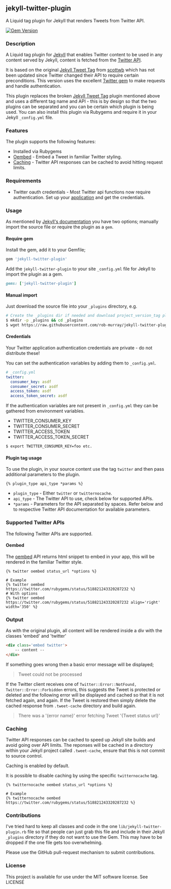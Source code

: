 ## jekyll-twitter-plugin

A Liquid tag plugin for Jekyll that renders Tweets from Twitter API.

[![Gem Version](https://badge.fury.io/rb/jekyll-twitter-plugin.svg)](http://badge.fury.io/rb/jekyll-twitter-plugin)


### Description

A Liquid tag plugin for [Jekyll](http://jekyllrb.com/) that enables Twitter content to be used in any content served by Jekyll, content is fetched from the [Twitter API](https://dev.twitter.com/home).

It is based on the original [Jekyll Tweet Tag](https://github.com/scottwb/jekyll-tweet-tag) from [scottwb](https://github.com/scottwb/) which has not been updated since Twitter changed their API to require certain preconditions. This version uses the excellent [Twitter gem](https://github.com/sferik/twitter) to make requests and handle authentication.

This plugin replaces the broken [Jekyll Tweet Tag](https://github.com/scottwb/jekyll-tweet-tag) plugin mentioned above and uses a different tag name and API - this is by design so that the two plugins can be separated and you can be certain which plugin is being used. You can also install this plugin via Rubygems and require it in your Jekyll `_config.yml` file.


### Features

The plugin supports the following features:

* Installed via Rubygems
* [Oembed](#oembed) - Embed a Tweet in familiar Twitter styling.
* [Caching](#caching) - Twitter API responses can be cached to avoid hitting request limits.


### Requirements

* Twitter oauth credentials - Most Twitter api functions now require authentication. Set up your [application](https://dev.twitter.com/apps/new) and get the credentials.

### Usage

As mentioned by [Jekyll's documentation](http://jekyllrb.com/docs/plugins/#installing-a-plugin) you have two options; manually import the source file or require the plugin as a `gem`.

#### Require gem

Install the gem, add it to your Gemfile;

```ruby
gem 'jekyll-twitter-plugin'
```

Add the `jekyll-twitter-plugin` to your site `_config.yml` file for Jekyll to import the plugin as a gem.

```ruby
gems: ['jekyll-twitter-plugin']
```

#### Manual import

Just download the source file into your `_plugins` directory, e.g.

```bash
# Create the _plugins dir if needed and download project_version_tag plugin
$ mkdir -p _plugins && cd _plugins
$ wget https://raw.githubusercontent.com/rob-murray/jekyll-twitter-plugin/master/lib/jekyll-twitter-plugin.rb
```

#### Credentials

Your Twitter application authentication credentials are private - do not distribute these!

You can set the authentication variables by adding them to `_config.yml`.

```yaml
# _config.yml
twitter:
  consumer_key: asdf
  consumer_secret: asdf
  access_token: asdf
  access_token_secret: asdf
```

If the authentication variables are not present in `_config.yml` they can be gathered from
environment variables.

* TWITTER_CONSUMER_KEY
* TWITTER_CONSUMER_SECRET
* TWITTER_ACCESS_TOKEN
* TWITTER_ACCESS_TOKEN_SECRET

```bash
$ export TWITTER_CONSUMER_KEY=foo etc.
```

#### Plugin tag usage

To use the plugin, in your source content use the tag `twitter` and then pass additional parameters to the plugin.

```liquid
{% plugin_type api_type *params %}
```

* `plugin_type` - Either `twitter` or `twitternocache`.
* `api_type` - The Twitter API to use, check below for supported APIs.
* `*params` - Parameters for the API separated by spaces. Refer below and to respective Twitter API documentation for available parameters.

### Supported Twitter APIs

The following Twitter APIs are supported.

#### Oembed

The [oembed](https://dev.twitter.com/rest/reference/get/statuses/oembed) API returns html snippet to embed in your app, this will be rendered in the familiar Twitter style.

```liquid
{% twitter oembed status_url *options %}

# Example
{% twitter oembed https://twitter.com/rubygems/status/518821243320287232 %}
# With options
{% twitter oembed https://twitter.com/rubygems/status/518821243320287232 align='right' width='350' %}
```

### Output

As with the original plugin, all content will be rendered inside a div with the classes 'embed' and 'twitter'

```html
<div class='embed twitter'>
    -- content --
</div>
```

If something goes wrong then a basic error message will be displayed;

> Tweet could not be processed

If the Twitter client receives one of `Twitter::Error::NotFound, Twitter::Error::Forbidden` errors, this suggests the Tweet is protected or deleted and the following error will be displayed and cached so that it is not fetched again, and again. If the Tweet is restored then simply delete the cached response from `.tweet-cache` directory and build again.

> There was a '{error name}' error fetching Tweet '{Tweet status url}'

### Caching

Twitter API responses can be cached to speed up Jekyll site builds and avoid going over API limits. The reponses will be cached in a directory within your Jekyll project called `.tweet-cache`, ensure that this is not commit to source control.

Caching is enabled by default.

It is possible to disable caching by using the specific `twitternocache` tag.

```liquid
{% twitternocache oembed status_url *options %}

# Example
{% twitternocache oembed https://twitter.com/rubygems/status/518821243320287232 %}

```

### Contributions

I've tried hard to keep all classes and code in the one `lib/jekyll-twitter-plugin.rb` file so that people can just grab this file and include in their Jekyll `_plugins` directory if they do not want to use the Gem. This may have to be dropped if the one file gets too overwhelming.

Please use the GitHub pull-request mechanism to submit contributions.

### License

This project is available for use under the MIT software license.
See LICENSE
